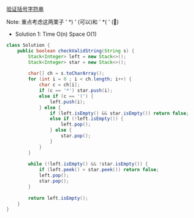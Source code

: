 [验证括号字符串](https://leetcode.com/problems/valid-parenthesis-string/description/)

Note: 重点考虑这两栗子 ' *) ' (可以)和 ' *( ' (🚫)
- Solution 1: Time O(n) Space O(1)
```java
class Solution {
    public boolean checkValidString(String s) {
        Stack<Integer> left = new Stack<>();
        Stack<Integer> star = new Stack<>();
        
        char[] ch = s.toCharArray();
        for (int i = 0 ; i < ch.length; i++) {
            char c = ch[i];
            if (c == '*') star.push(i);
            else if (c == '(') {
                left.push(i);
            } else {
                if (left.isEmpty() && star.isEmpty()) return false;
                else if (!left.isEmpty()) {
                    left.pop();
                } else {
                    star.pop();
                }
            }
        }
        
        while (!left.isEmpty() && !star.isEmpty()) {
            if (left.peek() > star.peek()) return false;
            left.pop(); 
            star.pop();
        }
        
        return left.isEmpty();        
    }
}
```
